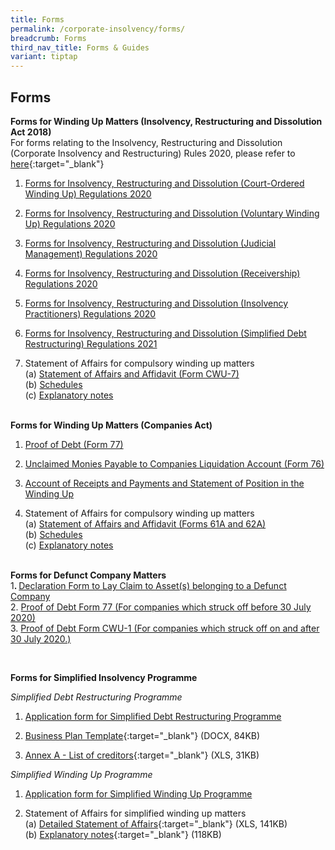 ```yaml
---
title: Forms
permalink: /corporate-insolvency/forms/
breadcrumb: Forms
third_nav_title: Forms & Guides
variant: tiptap
---
```

<h2>Forms</h2>
<p><strong>Forms for Winding Up Matters (Insolvency, Restructuring and Dissolution Act 2018)</strong>
<br>For forms relating to the Insolvency, Restructuring and Dissolution (Corporate
Insolvency and Restructuring) Rules 2020, please refer to <a href="https://sso.agc.gov.sg/SL/IRDA2018-S603-2020/Uncommenced/20200729132927?DocDate=20200727&amp;ValidDt=20200730" rel="noopener noreferrer nofollow" target="_blank">here</a>{:target="_blank"}
<br>
</p>
<ol>
<li>
<p><a href="/files/Forms%20-%20IRD%20(Court-Ordered%20Winding%20Up)%20Reg%202020.pdf" rel="noopener noreferrer nofollow" target="_blank">Forms for Insolvency, Restructuring and Dissolution (Court-Ordered Winding Up) Regulations 2020</a>
<br>
</p>
</li>
<li>
<p><a href="/files/Forms%20-%20IRD%20(Voluntary%20Winding%20Up)%20Reg%202020.pdf" rel="noopener noreferrer nofollow" target="_blank">Forms for Insolvency, Restructuring and Dissolution (Voluntary Winding Up) Regulations 2020</a>
<br>
</p>
</li>
<li>
<p><a href="/files/Forms%20-%20IRD%20(Judicial%20Management)%20Reg%202020.pdf" rel="noopener noreferrer nofollow" target="_blank">Forms for Insolvency, Restructuring and Dissolution (Judicial Management) Regulations 2020</a>
<br>
</p>
</li>
<li>
<p><a href="/files/Forms%20-%20IRD%20(Receivership)%20Regs%202020.pdf" rel="noopener noreferrer nofollow" target="_blank">Forms for Insolvency, Restructuring and Dissolution (Receivership) Regulations 2020</a>
<br>
</p>
</li>
<li>
<p><a href="/files/Forms%20-%20IRD%20(IP)%20Regs%202020.pdf" rel="noopener noreferrer nofollow" target="_blank">Forms for Insolvency, Restructuring and Dissolution (Insolvency Practitioners) Regulations 2020</a>
<br>
</p>
</li>
<li>
<p><a href="/files/Form%20-%20IRD%20(SDRP)%20Reg%202021.pdf" rel="noopener noreferrer nofollow" target="_blank">Forms for Insolvency, Restructuring and Dissolution (Simplified Debt Restructuring) Regulations 2021</a>
<br>
</p>
</li>
<li>
<p>Statement of Affairs for compulsory winding up matters
<br>(a) <a href="/files/CWU-7%20Statement%20of%20Affairs%20summary_affidavit.docx" rel="noopener noreferrer nofollow" target="_blank">Statement of Affairs and Affidavit (Form CWU-7)</a>
<br>(b) <a href="/files/CWU-7%20SA%20schedules.xlsx" rel="noopener noreferrer nofollow" target="_blank">Schedules</a>
<br>(c) <a href="/files/CWU-7%20SA%20explanatory%20notes.pdf" rel="noopener noreferrer nofollow" target="_blank">Explanatory notes</a>
<br>
<br>
</p>
</li>
</ol>
<p><strong>Forms for Winding Up Matters (Companies Act)</strong>
</p>
<ol>
<li>
<p><a href="/files/linkclick1664.doc" rel="noopener noreferrer nofollow" target="_blank">Proof of Debt (Form 77)</a>
<br>
</p>
</li>
<li>
<p><a href="/files/UnclaimedMoniespayabletoCompaniesLiquidationAccountForm76.pdf" rel="noopener noreferrer nofollow" target="_blank">Unclaimed Monies Payable to Companies Liquidation Account (Form 76)</a>
<br>
</p>
</li>
<li>
<p><a href="/files/Acountofreceipts&amp;payments.pdf" rel="noopener noreferrer nofollow" target="_blank">Account of Receipts and Payments and Statement of Position in the Winding Up</a>
<br>
</p>
</li>
<li>
<p>Statement of Affairs for compulsory winding up matters
<br>(a) <a href="/files/linkclickfbe0.doc" rel="noopener noreferrer nofollow" target="_blank">Statement of Affairs and Affidavit (Forms 61A and 62A)</a>
<br>(b) <a href="/files/Schedule_A_L.xls" rel="noopener noreferrer nofollow" target="_blank">Schedules</a>
<br>(c) <a href="/files/linkclick99f4.pdf" rel="noopener noreferrer nofollow" target="_blank">Explanatory notes</a>
<br>
<br>
</p>
</li>
</ol>
<p><strong>Forms for Defunct Company Matters</strong>
<br>1<strong>. </strong><a href="https://io.mlaw.gov.sg/files/Declaration%20Form%20to%20the%20Official%20Receiver%20to%20Lay%20Claims.docx" rel="noopener nofollow" target="_blank">Declaration Form to Lay Claim to Asset(s) belonging to a Defunct Company </a>
<br>2. <a href="/files/linkclick1664.doc" rel="noopener noreferrer nofollow" target="_blank">Proof of Debt Form 77 (For companies which struck off before 30 July 2020)</a>
<br>3. <a href="/files/CWU_1_Proof_of_Debt.pdf" rel="noopener nofollow" target="_blank">Proof of Debt Form CWU-1 (For companies which struck off on and after 30 July 2020.)</a>
<br>
</p>
<p>
<br>
</p>
<p><strong>Forms for Simplified Insolvency Programme</strong>
</p>
<p><em>Simplified Debt Restructuring Programme</em>
<br>
</p>
<ol>
<li>
<p><a href="https://go.gov.sg/uxq6q2" rel="noopener noreferrer nofollow" target="_blank">Application form for Simplified Debt Restructuring Programme</a>
</p>
</li>
<li>
<p><a href="/files/SDRP_Business%20Plan%20Template.docx" rel="noopener noreferrer nofollow" target="_blank">Business Plan Template</a>{:target="_blank"}
(DOCX, 84KB)
<br>
</p>
</li>
<li>
<p><a href="/files/SDRP_Annex%20A_List%20of%20creditors.xls" rel="noopener noreferrer nofollow" target="_blank">Annex A - List of creditors</a>{:target="_blank"}
(XLS, 31KB)
<br>
</p>
</li>
</ol>
<p><em>Simplified Winding Up Programme</em>
<br>
</p>
<ol data-tight="true" class="tight">
<li>
<p><a href="https://go.gov.sg/im8d1j" rel="noopener noreferrer nofollow" target="_blank">Application form for Simplified Winding Up Programme</a>
</p>
</li>
<li>
<p>Statement of Affairs for simplified winding up matters
<br>(a) <a href="/files/SWUP_Statement%20of%20Affairs.xls" rel="noopener noreferrer nofollow" target="_blank">Detailed Statement of Affairs</a>{:target="_blank"}
(XLS, 141KB)
<br>(b) <a href="/files/SWUP_SA%20Explanatory%20notes.pdf" rel="noopener noreferrer nofollow" target="_blank">Explanatory notes</a>{:target="_blank"}
(118KB)
<br>
</p>
</li>
</ol>
<p></p>